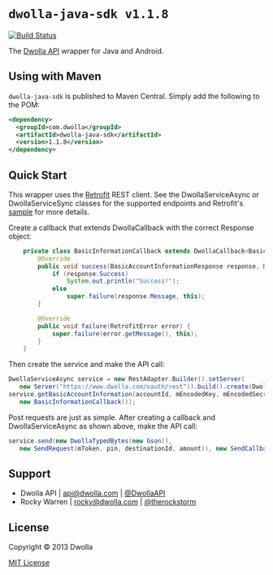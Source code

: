 # `dwolla-java-sdk v1.1.8`

[![Build Status](https://travis-ci.org/therockstorm/dwolla-java-sdk.png?branch=master)](https://travis-ci.org/therockstorm/dwolla-java-sdk)

The [Dwolla API](http://developers.dwolla.com/dev) wrapper for Java and Android.

## Using with Maven

`dwolla-java-sdk` is published to Maven Central. Simply add the following to the POM:

```xml
<dependency>
  <groupId>com.dwolla</groupId>
  <artifactId>dwolla-java-sdk</artifactId>
  <version>1.1.8</version>
</dependency>
```

## Quick Start

This wrapper uses the [Retrofit](https://github.com/square/retrofit) REST client. See the DwollaServiceAsync or DwollaServiceSync classes for the supported endpoints and Retrofit's [sample](https://github.com/square/retrofit/blob/master/samples/twitter-client/src/main/java/com/squareup/retrofit/sample/twitter/Client.java) for more details.

Create a callback that extends DwollaCallback with the correct Response object:
```java
    private class BasicInformationCallback extends DwollaCallback<BasicAccountInformationResponse> {
        @Override
        public void success(BasicAccountInformationResponse response, Response r) {
            if (response.Success)
                System.out.println("Success!");
            else
                super.failure(response.Message, this);
        }

        @Override
        public void failure(RetrofitError error) {
            super.failure(error.getMessage(), this);
        }
    }
```
Then create the service and make the API call:
```java
DwollaServiceAsync service = new RestAdapter.Builder().setServer(
   new Server("https://www.dwolla.com/oauth/rest")).build().create(DwollaServiceAsync.class);
service.getBasicAccountInformation(accountId, mEncodedKey, mEncodedSecret,
   new BasicInformationCallback());
```
Post requests are just as simple. After creating a callback and DwollaServiceAsync as shown above, make the API call:
```java
service.send(new DwollaTypedBytes(new Gson(),
   new SendRequest(mToken, pin, destinationId, amount)), new SendCallback());
```

## Support

- Dwolla API | api@dwolla.com | [@DwollaAPI](https://twitter.com/DwollaAPI)
- Rocky Warren | rocky@dwolla.com | [@therockstorm](https://twitter.com/therockstorm)

## License

Copyright © 2013 Dwolla

[MIT License](http://www.opensource.org/licenses/mit-license.php)
